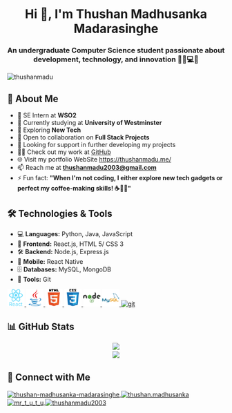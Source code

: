 <h1 align="center">Hi 👋, I'm Thushan Madhusanka Madarasinghe</h1> 
<h3 align="center">An undergraduate Computer Science student passionate about development, technology, and innovation 🤖🧠💻👾</h3>

<p align="left"> <img src="https://komarev.com/ghpvc/?username=thushanmadu&label=Profile%20views&color=0e75b6&style=flat" alt="thushanmadu" /> </p>

## 🚀 About Me  
- 💼 SE Intern at **WSO2**
- 🔭 Currently studying at **University of Westminster**  
- 🌱 Exploring **New Tech**  
- 👯 Open to collaboration on **Full Stack Projects**  
- 🤝 Looking for support in further developing my projects  
- 👨‍💻 Check out my work at [GitHub](https://github.com/ThushanMadu)
- 🌐 Visit my portfolio WebSite https://thushanmadu.me/
- 📫 Reach me at **thushanmadu2003@gmail.com**  
- ⚡ Fun fact: **"When I'm not coding, I either explore new tech gadgets or perfect my coffee-making skills! ☕️👨‍💻"**  

## 🛠️ Technologies & Tools  

- 💻 **Languages:** Python, Java, JavaScript  
- 🎨 **Frontend:** React.js, HTML 5/ CSS 3  
- 🛠️ **Backend:** Node.js, Express.js  
- 📱 **Mobile:** React Native  
- 🗄️ **Databases:** MySQL, MongoDB  
- 🔧 **Tools:** Git

<p align="left">
  <a href="https://reactjs.org/" target="_blank" rel="noreferrer">
    <img src="https://raw.githubusercontent.com/devicons/devicon/master/icons/react/react-original-wordmark.svg" alt="react" width="40" height="40" />
  </a> 
  <a href="https://www.java.com" target="_blank" rel="noreferrer">
    <img src="https://raw.githubusercontent.com/devicons/devicon/master/icons/java/java-original.svg" alt="java" width="40" height="40" />
  </a>
  <a href="https://www.w3.org/html/" target="_blank" rel="noreferrer">
    <img src="https://raw.githubusercontent.com/devicons/devicon/master/icons/html5/html5-original-wordmark.svg" alt="html" width="40" height="40" />
  </a>
  <a href="https://www.w3schools.com/css/" target="_blank" rel="noreferrer">
    <img src="https://raw.githubusercontent.com/devicons/devicon/master/icons/css3/css3-original-wordmark.svg" alt="css" width="40" height="40" />
  </a>
  <a href="https://nodejs.org" target="_blank" rel="noreferrer">
    <img src="https://raw.githubusercontent.com/devicons/devicon/master/icons/nodejs/nodejs-original-wordmark.svg" alt="nodejs" width="40" height="40" />
  </a>
  <a href="https://www.mysql.com/" target="_blank" rel="noreferrer">
    <img src="https://raw.githubusercontent.com/devicons/devicon/master/icons/mysql/mysql-original-wordmark.svg" alt="mysql" width="40" height="40" />
  </a>
  <a href="https://git-scm.com/" target="_blank" rel="noreferrer">
    <img src="https://www.vectorlogo.zone/logos/git-scm/git-scm-icon.svg" alt="git" width="40" height="40" />
  </a>
</p>


## 📊 GitHub Stats  

<div align="center">
  <a href="https://git.io/streak-stats">
    <img src="https://streak-stats.demolab.com/?user=ThushanMadu&theme=dark" />
  </a>
  <br/>
  <img src="https://github-readme-stats-theta-eight-76.vercel.app/api/top-langs/?username=ThushanMadu&theme=dark" />
</div>


## 🤝 Connect with Me  

<p align="left">
<a href="https://www.linkedin.com/in/thushan-madarasinghe-420810222/" target="blank">
  <img align="center" src="https://raw.githubusercontent.com/rahuldkjain/github-profile-readme-generator/master/src/images/icons/Social/linked-in-alt.svg" alt="thushan-madhusanka-madarasinghe" height="30" width="40" />
</a>
<a href="https://fb.com/thushan.madhusanka" target="blank">
  <img align="center" src="https://raw.githubusercontent.com/rahuldkjain/github-profile-readme-generator/master/src/images/icons/Social/facebook.svg" alt="thushan.madhusanka" height="30" width="40" />
</a>
<a href="https://instagram.com/mr_t_u_t_u" target="blank">
  <img align="center" src="https://raw.githubusercontent.com/rahuldkjain/github-profile-readme-generator/master/src/images/icons/Social/instagram.svg" alt="mr_t_u_t_u" height="30" width="40" />
</a>
<a href="https://www.hackerrank.com/thushanmadu2003" target="blank">
  <img align="center" src="https://raw.githubusercontent.com/rahuldkjain/github-profile-readme-generator/master/src/images/icons/Social/hackerrank.svg" alt="thushanmadu2003" height="30" width="40" />
</a>
</p>



  
